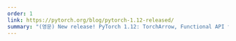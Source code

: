 ```yaml
---
order: 1
link: https://pytorch.org/blog/pytorch-1.12-released/
summary: "(영문) New release! PyTorch 1.12: TorchArrow, Functional API for Modules and nvFuser are now available!"
---
```

